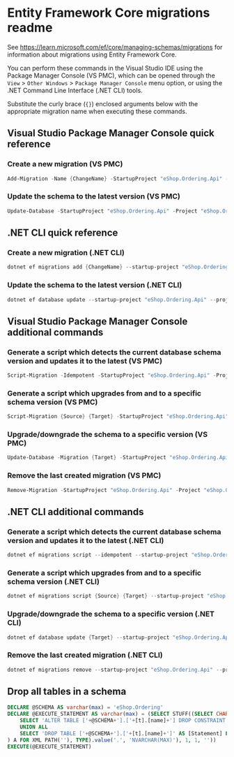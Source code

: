 # Entity Framework Core migrations readme

See <https://learn.microsoft.com/ef/core/managing-schemas/migrations> for information about migrations
using Entity Framework Core.

You can perform these commands in the Visual Studio IDE using the Package Manager Console (VS PMC), which can
be opened through the `View` > `Other Windows` > `Package Manager Console` menu option, or using the .NET
Command Line Interface (.NET CLI) tools.

Substitute the curly brace (`{}`) enclosed arguments below with the appropriate migration name when
executing these commands.

## Visual Studio Package Manager Console quick reference

### Create a new migration (VS PMC)

```powershell
Add-Migration -Name {ChangeName} -StartupProject "eShop.Ordering.Api" -Project "eShop.Ordering.Infrastructure"
```

### Update the schema to the latest version (VS PMC)

```powershell
Update-Database -StartupProject "eShop.Ordering.Api" -Project "eShop.Ordering.Infrastructure"
```

## .NET CLI quick reference

### Create a new migration (.NET CLI)

```powershell
dotnet ef migrations add {ChangeName} --startup-project "eShop.Ordering.Api" --project "eShop.Ordering.Infrastructure"
```

### Update the schema to the latest version (.NET CLI)

```powershell
dotnet ef database update --startup-project "eShop.Ordering.Api" --project "eShop.Ordering.Infrastructure"
```

## Visual Studio Package Manager Console additional commands

### Generate a script which detects the current database schema version and updates it to the latest (VS PMC)

```powershell
Script-Migration -Idempotent -StartupProject "eShop.Ordering.Api" -Project "eShop.Ordering.Infrastructure"
```

### Generate a script which upgrades from and to a specific schema version (VS PMC)

```powershell
Script-Migration {Source} {Target} -StartupProject "eShop.Ordering.Api" -Project "eShop.Ordering.Infrastructure"
```

### Upgrade/downgrade the schema to a specific version (VS PMC)

```powershell
Update-Database -Migration {Target} -StartupProject "eShop.Ordering.Api" -Project "eShop.Ordering.Infrastructure"
```

### Remove the last created migration (VS PMC)

```powershell
Remove-Migration -StartupProject "eShop.Ordering.Api" -Project "eShop.Ordering.Infrastructure"
```

## .NET CLI additional commands

### Generate a script which detects the current database schema version and updates it to the latest (.NET CLI)

```powershell
dotnet ef migrations script --idempotent --startup-project "eShop.Ordering.Api" --project "eShop.Ordering.Infrastructure"
```

### Generate a script which upgrades from and to a specific schema version (.NET CLI)

```powershell
dotnet ef migrations script {Source} {Target} --startup-project "eShop.Ordering.Api" --project "eShop.Ordering.Infrastructure"
```

### Upgrade/downgrade the schema to a specific version (.NET CLI)

```powershell
dotnet ef database update {Target} --startup-project "eShop.Ordering.Api" --project "eShop.Ordering.Infrastructure"
```

### Remove the last created migration (.NET CLI)

```powershell
dotnet ef migrations remove --startup-project "eShop.Ordering.Api" --project "eShop.Ordering.Infrastructure"
```

## Drop all tables in a schema

```sql
DECLARE @SCHEMA AS varchar(max) = 'eShop.Ordering'
DECLARE @EXECUTE_STATEMENT AS varchar(max) = (SELECT STUFF((SELECT CHAR(13) + CHAR(10) + [Statement] FROM (
    SELECT 'ALTER TABLE ['+@SCHEMA+'].['+[t].[name]+'] DROP CONSTRAINT ['+[fk].[name]+']' AS [Statement] FROM [sys].[foreign_keys] AS [fk] INNER JOIN [sys].[tables] AS [t] ON [t].[object_id] = [fk].[parent_object_id] INNER JOIN [sys].[schemas] AS [s] ON [s].[schema_id] = [t].[schema_id] WHERE [s].[name] = @SCHEMA
    UNION ALL
    SELECT 'DROP TABLE ['+@SCHEMA+'].['+[t].[name]+']' AS [Statement] FROM [sys].[tables] AS [t] INNER JOIN [sys].[schemas] AS [s] ON [s].[schema_id] = [t].[schema_id] WHERE [s].[name] = @SCHEMA
) A FOR XML PATH(''), TYPE).value('.', 'NVARCHAR(MAX)'), 1, 1, ''))
EXECUTE(@EXECUTE_STATEMENT)
```
